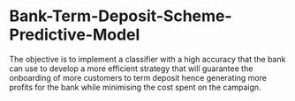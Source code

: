 # Bank-Term-Deposit-Scheme-Predictive-Model
The objective is to implement a classifier with a high accuracy that the bank can use to develop a more efficient strategy that will guarantee the onboarding of more customers to term deposit hence generating more profits for the bank while minimising the cost spent on the campaign.

